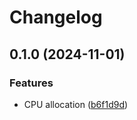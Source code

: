 # Changelog

## 0.1.0 (2024-11-01)


### Features

* CPU allocation ([b6f1d9d](https://github.com/JiwanChung/turm_gpu/commit/b6f1d9dff5868fb9b59d37e58758697066e7ee18))
